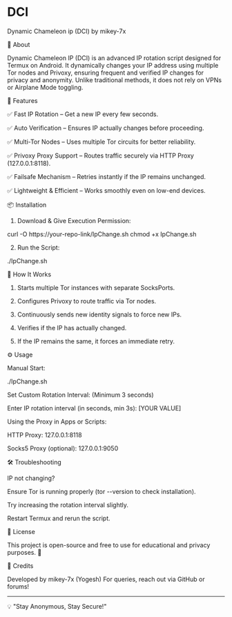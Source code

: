 # DCI
Dynamic Chameleon ip (DCI) by mikey-7x

📌 About

Dynamic Chameleon IP (DCI) is an advanced IP rotation script designed for Termux on Android. It dynamically changes your IP address using multiple Tor nodes and Privoxy, ensuring frequent and verified IP changes for privacy and anonymity. Unlike traditional methods, it does not rely on VPNs or Airplane Mode toggling.

🚀 Features

✅ Fast IP Rotation – Get a new IP every few seconds.

✅ Auto Verification – Ensures IP actually changes before proceeding.

✅ Multi-Tor Nodes – Uses multiple Tor circuits for better reliability.

✅ Privoxy Proxy Support – Routes traffic securely via HTTP Proxy (127.0.0.1:8118).

✅ Failsafe Mechanism – Retries instantly if the IP remains unchanged.

✅ Lightweight & Efficient – Works smoothly even on low-end devices.


📦 Installation

1. Download & Give Execution Permission:

curl -O https://your-repo-link/IpChange.sh
chmod +x IpChange.sh


2. Run the Script:

./IpChange.sh



🔄 How It Works

1. Starts multiple Tor instances with separate SocksPorts.


2. Configures Privoxy to route traffic via Tor nodes.


3. Continuously sends new identity signals to force new IPs.


4. Verifies if the IP has actually changed.


5. If the IP remains the same, it forces an immediate retry.



⚙️ Usage

Manual Start:

./IpChange.sh

Set Custom Rotation Interval: (Minimum 3 seconds)

Enter IP rotation interval (in seconds, min 3s): [YOUR VALUE]

Using the Proxy in Apps or Scripts:

HTTP Proxy: 127.0.0.1:8118

Socks5 Proxy (optional): 127.0.0.1:9050



🛠 Troubleshooting

IP not changing?

Ensure Tor is running properly (tor --version to check installation).

Try increasing the rotation interval slightly.

Restart Termux and rerun the script.



📜 License

This project is open-source and free to use for educational and privacy purposes. 🚀

📢 Credits

Developed by mikey-7x (Yogesh) For queries, reach out via GitHub or forums!


---

💡 "Stay Anonymous, Stay Secure!"

